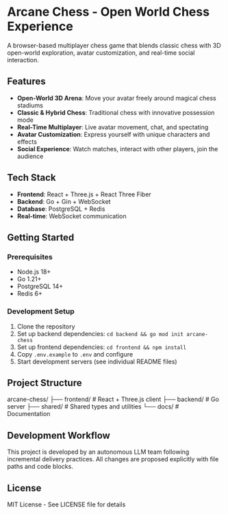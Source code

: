 # Arcane Chess - Open World Chess Experience

A browser-based multiplayer chess game that blends classic chess with 3D open-world exploration, avatar customization, and real-time social interaction.

## Features

- **Open-World 3D Arena**: Move your avatar freely around magical chess stadiums
- **Classic & Hybrid Chess**: Traditional chess with innovative possession mode
- **Real-Time Multiplayer**: Live avatar movement, chat, and spectating
- **Avatar Customization**: Express yourself with unique characters and effects
- **Social Experience**: Watch matches, interact with other players, join the audience

## Tech Stack

- **Frontend**: React + Three.js + React Three Fiber
- **Backend**: Go + Gin + WebSocket
- **Database**: PostgreSQL + Redis
- **Real-time**: WebSocket communication

## Getting Started

### Prerequisites
- Node.js 18+
- Go 1.21+
- PostgreSQL 14+
- Redis 6+

### Development Setup

1. Clone the repository
2. Set up backend dependencies: `cd backend && go mod init arcane-chess`
3. Set up frontend dependencies: `cd frontend && npm install`
4. Copy `.env.example` to `.env` and configure
5. Start development servers (see individual README files)

## Project Structure
arcane-chess/
├── frontend/          # React + Three.js client
├── backend/           # Go server
├── shared/            # Shared types and utilities
└── docs/              # Documentation

## Development Workflow

This project is developed by an autonomous LLM team following incremental delivery practices. All changes are proposed explicitly with file paths and code blocks.

## License

MIT License - See LICENSE file for details
